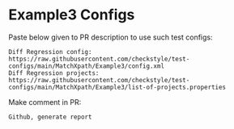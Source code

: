 # Example3 Configs
Paste below given to PR description to use such test configs:
```
Diff Regression config: https://raw.githubusercontent.com/checkstyle/test-configs/main/MatchXpath/Example3/config.xml
Diff Regression projects: https://raw.githubusercontent.com/checkstyle/test-configs/main/MatchXpath/Example3/list-of-projects.properties
```
Make comment in PR:
```
Github, generate report
```
